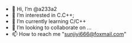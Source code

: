 - 👋 Hi, I’m @a233a2
- 👀 I’m interested in C.C++;
- 🌱 I’m currently learning C/C++
- 💞️ I’m looking to collaborate on ...
- 📫 How to reach me "sunjiyi666@foxmail.com"

<!---
a233a2/a233a2 is a ✨ special ✨ repository because its `README.md` (this file) appears on your GitHub profile.
You can click the Preview link to take a look at your changes.
--->
